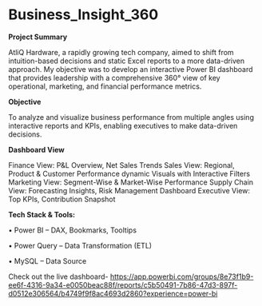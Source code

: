 # Business_Insight_360

**Project Summary**

AtliQ Hardware, a rapidly growing tech company, aimed to shift from intuition-based decisions and static Excel reports to a more data-driven approach. My objective was to develop an interactive Power BI dashboard that provides leadership with a comprehensive 360° view of key operational, marketing, and financial performance metrics.

**Objective**

To analyze and visualize business performance from multiple angles using interactive reports and KPIs, enabling executives to make data-driven decisions.

**Dashboard View**

Finance View: P&L Overview, Net Sales Trends
Sales View: Regional, Product & Customer Performance dynamic Visuals with Interactive Filters
Marketing View: Segment-Wise & Market-Wise Performance
Supply Chain View: Forecasting Insights, Risk Management Dashboard
Executive View: Top KPIs, Contribution Snapshot

**Tech Stack & Tools:**

• Power BI – DAX, Bookmarks, Tooltips

• Power Query – Data Transformation (ETL)

• MySQL – Data Source

Check out the live dashboard- https://app.powerbi.com/groups/8e73f1b9-ee6f-4316-9a34-e0050beac88f/reports/c5b50491-7b86-47d3-897f-d0512e306564/b4749f9f8ac4693d2860?experience=power-bi
